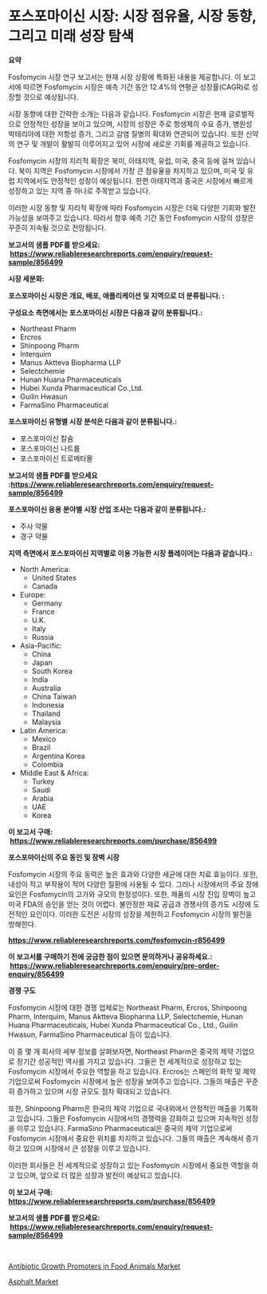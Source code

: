 <p><h1>포스포마이신 시장: 시장 점유율, 시장 동향, 그리고 미래 성장 탐색</h1></p><p><strong>요약</strong></p>
<p><p>Fosfomycin 시장 연구 보고서는 현재 시장 상황에 특화된 내용을 제공합니다. 이 보고서에 따르면 Fosfomycin 시장은 예측 기간 동안 12.4%의 연평균 성장률(CAGR)로 성장할 것으로 예상됩니다. </p><p>시장 동향에 대한 간략한 소개는 다음과 같습니다. Fosfomycin 시장은 현재 글로벌적으로 안정적인 성장을 보이고 있으며, 시장의 성장은 주로 항생제의 수요 증가, 병원성 박테리아에 대한 저항성 증가, 그리고 감염 질병의 확대와 연관되어 있습니다. 또한 신약의 연구 및 개발이 활발히 이루어지고 있어 시장에 새로운 기회를 제공하고 있습니다. </p><p>Fosfomycin 시장의 지리적 확장은 북미, 아태지역, 유럽, 미국, 중국 등에 걸쳐 있습니다. 북미 지역은 Fosfomycin 시장에서 가장 큰 점유율을 차지하고 있으며, 미국 및 유럽 지역에서도 안정적인 성장이 예상됩니다. 한편 아태지역과 중국은 시장에서 빠르게 성장하고 있는 지역 중 하나로 주목받고 있습니다.</p><p>이러한 시장 동향 및 지리적 확장에 따라 Fosfomycin 시장은 더욱 다양한 기회와 발전 가능성을 보여주고 있습니다. 따라서 향후 예측 기간 동안 Fosfomycin 시장의 성장은 꾸준히 지속될 것으로 전망됩니다.</p></p>
<p><strong>보고서의 샘플 PDF를 받으세요: &nbsp;<a href="https://www.reliableresearchreports.com/enquiry/request-sample/856499">https://www.reliableresearchreports.com/enquiry/request-sample/856499</a></strong></p>
<p><strong>시장 세분화:</strong></p>
<p><strong> 포스포마이신 시장은 개요, 배포, 애플리케이션 및 지역으로 더 분류됩니다. :</strong></p>
<p><strong>구성요소 측면에서는 포스포마이신 시장은 다음과 같이 분류됩니다.:</strong></p>
<p><ul><li>Northeast Pharm</li><li>Ercros</li><li>Shinpoong Pharm</li><li>Interquim</li><li>Manus Aktteva Biopharma LLP</li><li>Selectchemie</li><li>Hunan Huana Pharmaceuticals</li><li>Hubei Xunda Pharmaceutical Co.,Ltd.</li><li>Guilin Hwasun</li><li>FarmaSino Pharmaceutical</li></ul></p>
<p><strong> 포스포마이신 유형별 시장 분석은 다음과 같이 분류됩니다.:</strong></p>
<p><ul><li>포스포마이신 칼슘</li><li>포스포마이신 나트륨</li><li>포스포마이신 트로메타몰</li></ul></p>
<p><strong>보고서의 샘플 PDF를 받으세요 :<a href="https://www.reliableresearchreports.com/enquiry/request-sample/856499">https://www.reliableresearchreports.com/enquiry/request-sample/856499</a></strong></p>
<p><strong> 포스포마이신 응용 분야별 시장 산업 조사는 다음과 같이 분류됩니다.:</strong></p>
<p><ul><li>주사 약물</li><li>경구 약물</li></ul></p>
<p><strong>지역 측면에서 포스포마이신 지역별로 이용 가능한 시장 플레이어는 다음과 같습니다.:</strong></p>
<p><ul>
    <li>
        North America:
        <ul>
            <li>United States</li>
            <li>Canada</li>
        </ul>
    </li>
    <li>
        Europe:
        <ul>
            <li>Germany</li>
            <li>France</li>
            <li>U.K.</li>
            <li>Italy</li>
            <li>Russia</li>
        </ul>
    </li>
    <li>
        Asia-Pacific:
        <ul>
            <li>China</li>
            <li>Japan</li>
            <li>South Korea</li>
            <li>India</li>
            <li>Australia</li>
            <li>China Taiwan</li>
            <li>Indonesia</li>
            <li>Thailand</li>
            <li>Malaysia</li>
        </ul>
    </li>
    <li>
        Latin America:
        <ul>
            <li>Mexico</li>
            <li>Brazil</li>
            <li>Argentina Korea</li>
            <li>Colombia</li>
        </ul>
    </li>
    <li>
        Middle East & Africa:
        <ul>
            <li>Turkey</li>
            <li>Saudi</li>
            <li>Arabia</li>
            <li>UAE</li>
            <li>Korea</li>
        </ul>
    </li>
    </ul></p>
<p><strong>이 보고서 구매: &nbsp;<a href="https://www.reliableresearchreports.com/purchase/856499">https://www.reliableresearchreports.com/purchase/856499</a></strong></p>
<p><strong>포스포마이신의 주요 동인 및 장벽 시장</strong></p>
<p><p>Fosfomycin 시장의 주요 동력은 높은 효과와 다양한 세균에 대한 치료 효능이다. 또한, 내성이 적고 부작용이 적어 다양한 질환에 사용될 수 있다. 그러나 시장에서의 주요 장애 요인은 Fosfomycin의 고가와 규모의 한정성이다. 또한, 제품의 시장 진입 장벽이 높고 미국 FDA의 승인을 얻는 것이 어렵다. 불안정한 재료 공급과 경쟁사의 증가도 시장에 도전적인 요인이다. 이러한 도전은 시장의 성장을 제한하고 Fosfomycin 시장의 발전을 방해한다.</p></p>
<p><strong><a href="https://www.reliableresearchreports.com/fosfomycin-r856499">https://www.reliableresearchreports.com/fosfomycin-r856499</a></strong></p>
<p><strong>이 보고서를 구매하기 전에 궁금한 점이 있으면 문의하거나 공유하세요.: &nbsp;<a href="https://www.reliableresearchreports.com/enquiry/pre-order-enquiry/856499">https://www.reliableresearchreports.com/enquiry/pre-order-enquiry/856499</a></strong></p>
<p><strong>경쟁 구도</strong></p>
<p><p>Fosfomycin 시장에 대한 경쟁 업체로는 Northeast Pharm, Ercros, Shinpoong Pharm, Interquim, Manus Aktteva Biopharma LLP, Selectchemie, Hunan Huana Pharmaceuticals, Hubei Xunda Pharmaceutical Co., Ltd., Guilin Hwasun, FarmaSino Pharmaceutical 등이 있습니다.</p><p>이 중 몇 개 회사의 세부 정보를 살펴보자면, Northeast Pharm은 중국의 제약 기업으로 장기간 성공적인 역사를 가지고 있습니다. 그들은 전 세계적으로 성장하고 있는 Fosfomycin 시장에서 주요한 역할을 하고 있습니다. Ercros는 스페인의 화학 및 제약 기업으로써 Fosfomycin 시장에서 높은 성장을 보여주고 있습니다. 그들의 매출은 꾸준히 증가하고 있으며 시장 규모도 점차 확대되고 있습니다.</p><p>또한, Shinpoong Pharm은 한국의 제약 기업으로 국내외에서 안정적인 매출을 기록하고 있습니다. 그들은 Fosfomycin 시장에서의 경쟁력을 강화하고 있으며 지속적인 성장을 이루고 있습니다. FarmaSino Pharmaceutical은 중국의 제약 기업으로써 Fosfomycin 시장에서 중요한 위치를 차지하고 있습니다. 그들의 매출은 계속해서 증가하고 있으며 시장에서 큰 성장을 이루고 있습니다.</p><p>이러한 회사들은 전 세계적으로 성장하고 있는 Fosfomycin 시장에서 중요한 역할을 하고 있으며, 앞으로 더 많은 성장과 발전이 예상되고 있습니다.</p></p>
<p><strong>이 보고서 구매: &nbsp; <a href="https://www.reliableresearchreports.com/purchase/856499">https://www.reliableresearchreports.com/purchase/856499</a></strong></p>
<p><strong>보고서의 샘플 PDF를 받으세요: &nbsp;<a href="https://www.reliableresearchreports.com/enquiry/request-sample/856499">https://www.reliableresearchreports.com/enquiry/request-sample/856499</a></strong><strong></strong></p>
<p>&nbsp;</p>
<p><p><a href="https://fuschia-pecorino-a6d.notion.site/Antibiotic-Growth-Promoters-in-Food-Animals-Market-Size-Share-Trends-Analysis-Report-By-Applicati-2f4cc66c6b914e6c8897c9e3cd4a66c6">Antibiotic Growth Promoters in Food Animals Market</a></p><p><a href="https://changeable-paste-463.notion.site/Asphalt-Market-Research-Report-Provides-Critical-Insights-that-can-help-Shape-Business-Development-a-b34eabc4a50341ac85d2ce21f003678e">Asphalt Market</a></p></p>